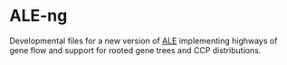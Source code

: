 # ALE-ng

Developmental files for a new version of [ALE](https://github.com/ssolo/ALE) implementing highways of gene flow and support for rooted gene trees and CCP distributions.
